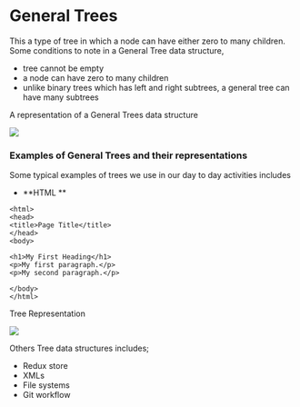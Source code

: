# General Trees

This a type of tree in which a node can have either zero to many children. Some conditions to note in a General Tree data structure, 
- tree cannot be empty
- a node can have zero to many children
- unlike binary trees which has left and right subtrees, a general tree can have many subtrees

A representation of a General Trees data structure

![](https://i.imgur.com/XoH0LtR.png)



### Examples of General Trees and their representations
Some typical examples of trees we use in our day to day activities includes
- **HTML **
```
<html>
<head>
<title>Page Title</title>
</head>
<body>

<h1>My First Heading</h1>
<p>My first paragraph.</p>
<p>My second paragraph.</p>

</body>
</html>
```
Tree Representation

![](https://i.imgur.com/NGebjud.png)


Others Tree data structures includes;

- Redux store
- XMLs
- File systems
- Git workflow
